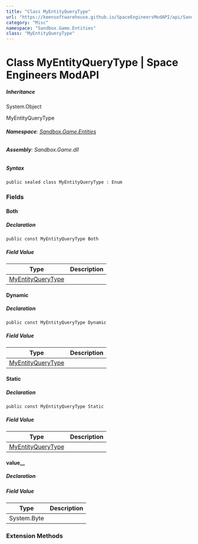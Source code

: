 ```yaml
---
title: "Class MyEntityQueryType"
url: "https://keensoftwarehouse.github.io/SpaceEngineersModAPI/api/Sandbox.Game.Entities.MyEntityQueryType.html"
category: "Misc"
namespace: "Sandbox.Game.Entities"
class: "MyEntityQueryType"
---
```


# Class MyEntityQueryType | Space Engineers ModAPI

##### Inheritance

System.Object

MyEntityQueryType

###### **Namespace**: [Sandbox.Game.Entities](https://keensoftwarehouse.github.io/SpaceEngineersModAPI/api/Sandbox.Game.Entities.html)

###### **Assembly**: Sandbox.Game.dll

##### Syntax

```
public sealed class MyEntityQueryType : Enum
```

### Fields

#### Both

##### Declaration

```
public const MyEntityQueryType Both
```

##### Field Value

| Type | Description |
| --- | --- |
| [MyEntityQueryType](https://keensoftwarehouse.github.io/SpaceEngineersModAPI/api/Sandbox.Game.Entities.MyEntityQueryType.html) |     |

#### Dynamic

##### Declaration

```
public const MyEntityQueryType Dynamic
```

##### Field Value

| Type | Description |
| --- | --- |
| [MyEntityQueryType](https://keensoftwarehouse.github.io/SpaceEngineersModAPI/api/Sandbox.Game.Entities.MyEntityQueryType.html) |     |

#### Static

##### Declaration

```
public const MyEntityQueryType Static
```

##### Field Value

| Type | Description |
| --- | --- |
| [MyEntityQueryType](https://keensoftwarehouse.github.io/SpaceEngineersModAPI/api/Sandbox.Game.Entities.MyEntityQueryType.html) |     |

#### value\_\_

##### Declaration

##### Field Value

| Type | Description |
| --- | --- |
| System.Byte |     |

### Extension Methods